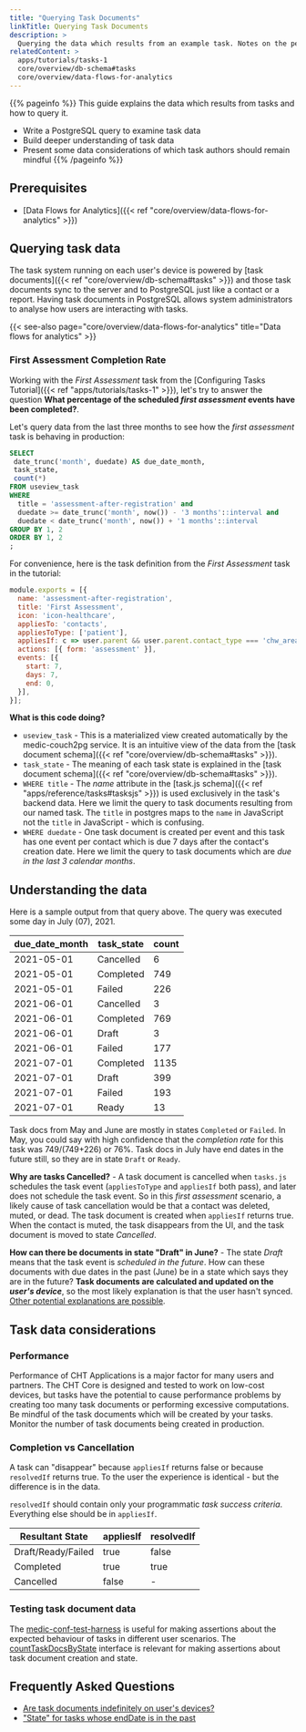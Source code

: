 ```yaml
---
title: "Querying Task Documents"
linkTitle: Querying Task Documents 
description: >
  Querying the data which results from an example task. Notes on the performance implications of tasks.
relatedContent: >
  apps/tutorials/tasks-1
  core/overview/db-schema#tasks
  core/overview/data-flows-for-analytics
---
```


{{% pageinfo %}}
This guide explains the data which results from tasks and how to query it.

- Write a PostgreSQL query to examine task data
- Build deeper understanding of task data
- Present some data considerations of which task authors should remain mindful
{{% /pageinfo %}}

## Prerequisites

* [Data Flows for Analytics]({{< ref "core/overview/data-flows-for-analytics" >}})

## Querying task data
The task system running on each user's device is powered by [task documents]({{< ref "core/overview/db-schema#tasks" >}}) and those task documents sync to the server and to PostgreSQL just like a contact or a report. Having task documents in PostgreSQL allows system administrators to analyse how users are interacting with tasks.

{{< see-also page="core/overview/data-flows-for-analytics" title="Data flows for analytics" >}}

### First Assessment Completion Rate
Working with the _First Assessment_ task from the [Configuring Tasks Tutorial]({{< ref "apps/tutorials/tasks-1" >}}), let's try to answer the question **What percentage of the scheduled _first assessment_ events have been completed?**. 

Let's query data from the last three months to see how the _first assessment_ task is behaving in production:

```sql (thanks to couch2pg)
SELECT
 date_trunc('month', duedate) AS due_date_month,
 task_state,
 count(*)
FROM useview_task
WHERE
  title = 'assessment-after-registration' and
  duedate >= date_trunc('month', now()) - '3 months'::interval and
  duedate < date_trunc('month', now()) + '1 months'::interval
GROUP BY 1, 2
ORDER BY 1, 2
;
```

For convenience, here is the task definition from the _First Assessment_ task in the tutorial:

```javascript
module.exports = [{
  name: 'assessment-after-registration',
  title: 'First Assessment',
  icon: 'icon-healthcare',
  appliesTo: 'contacts',
  appliesToType: ['patient'],
  appliesIf: c => user.parent && user.parent.contact_type === 'chw_area' && !c.contact.date_of_death && !c.contact.muted,
  actions: [{ form: 'assessment' }],
  events: [{
    start: 7,
    days: 7,
    end: 0,
  }],
}];
```

**What is this code doing?**
* `useview_task` - This is a materialized view created automatically by the medic-couch2pg service. It is an intuitive view of the data from the [task document schema]({{< ref "core/overview/db-schema#tasks" >}}).
* `task_state` - The meaning of each task state is explained in the [task document schema]({{< ref "core/overview/db-schema#tasks" >}}).
* `WHERE title` - The _name_ attribute in the [task.js schema]({{< ref "apps/reference/tasks#tasksjs" >}}) is used exclusively in the task's backend data. Here we limit the query to task documents resulting from our named task. The `title` in postgres maps to the `name` in JavaScript not the `title` in JavaScript - which is confusing.
* `WHERE duedate` - One task document is created per event and this task has one event per contact which is due 7 days after the contact's creation date. Here we limit the query to task documents which are _due in the last 3 calendar months_.

## Understanding the data
Here is a sample output from that query above. The query was executed some day in July (07), 2021.

due_date_month | task_state | count
-- | -- | --
2021-05-01 | Cancelled | 6
2021-05-01 | Completed | 749
2021-05-01 | Failed | 226
2021-06-01 | Cancelled | 3
2021-06-01 | Completed | 769
2021-06-01 | Draft | 3
2021-06-01 | Failed | 177
2021-07-01 | Completed | 1135
2021-07-01 | Draft | 399
2021-07-01 | Failed | 193
2021-07-01 | Ready | 13

Task docs from May and June are mostly in states `Completed` or `Failed`. In May, you could say with high confidence that the _completion rate_ for this task was 749/(749+226) or 76%. Task docs in July have end dates in the future still, so they are in state `Draft` or `Ready`.

**Why are tasks Cancelled?** - A task document is cancelled when `tasks.js` schedules the task event (`appliesToType` and `appliesIf` both pass), and later does not schedule the task event. So in this _first assessment_ scenario, a likely cause of task cancellation would be that a contact was deleted, muted, or dead. The task document is created when `appliesIf` returns true. When the contact is muted, the task disappears from the UI, and the task document is moved to state _Cancelled_.

**How can there be documents in state "Draft" in June?** - The state _Draft_ means that the task event is _scheduled in the future_. How can these documents with due dates in the past (June) be in a state which says they are in the future? **Task documents are calculated and updated on the _user's device_**, so the most likely explanation is that the user hasn't synced. [Other potential explanations are possible](https://forum.communityhealthtoolkit.org/t/task-state-for-tasks-whose-enddate-is-in-the-past/1011).

## Task data considerations
### Performance
Performance of CHT Applications is a major factor for many users and partners. The CHT Core is designed and tested to work on low-cost devices, but tasks have the potential to cause performance problems by creating too many task documents or performing excessive computations. Be mindful of the task documents which will be created by your tasks. Monitor the number of task documents being created in production. 

### Completion vs Cancellation
A task can "disappear" because `appliesIf` returns false or because `resolvedIf` returns true. To the user the experience is identical - but the difference is in the data. 

`resolvedIf` should contain only your programmatic _task success criteria_. Everything else should be in `appliesIf`.

Resultant State | appliesIf | resolvedIf
-- | -- | --
Draft/Ready/Failed | true | false
Completed | true | true
Cancelled | false | -

### Testing task document data
The [medic-conf-test-harness](http://docs.communityhealthtoolkit.org/cht-conf-test-harness/) is useful for making assertions about the expected behaviour of tasks in different user scenarios. The [countTaskDocsByState](https://docs.communityhealthtoolkit.org/cht-conf-test-harness/Harness.html#countTaskDocsByState) interface is relevant for making assertions about task document creation and state.

## Frequently Asked Questions

* [Are task documents indefinitely on user's devices?](https://forum.communityhealthtoolkit.org/t/are-task-documents-indefinitely-on-users-devices/1432)
* ["State" for tasks whose endDate is in the past](https://forum.communityhealthtoolkit.org/t/task-state-for-tasks-whose-enddate-is-in-the-past/1011)